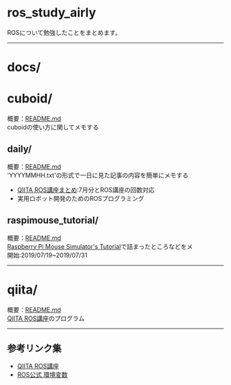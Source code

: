 # ros_study_airly

ROSについて勉強したことをまとめます。

---

# docs/

# cuboid/

概要：[README.md](docs/cuboid/README.md)\
cuboidの使い方に関してメモする

## daily/

概要：[README.md](docs/daily/README.md)\
'YYYYMMHH.txt'の形式で一日に見た記事の内容を簡単にメモする

* [QIITA ROS講座まとめ](docs/daily/qiita_info.md):7月分とROS講座の回数対応
* 実用ロボット開発のためのROSプログラミング

## raspimouse_tutorial/

概要：[README.md](docs/raspimouse_tutorial/README.md)\
[Raspberry Pi Mouse Simulator's Tutorial](https://raspimouse-sim-tutorial.gitbook.io/project/setup/how_to_install_simulator)で詰まったところなどをメ\
開始:2019/07/19~2019/07/31

---

# qiita/

概要：[README.md](qiita/README.md)\
[QIITA ROS講座](https://qiita.com/srs/items/5f44440afea0eb616b4a#_reference-6e2f36d9054be864505e)のプログラム


---

## 参考リンク集
* [QIITA ROS講座](https://qiita.com/srs/items/5f44440afea0eb616b4a)
* [ROS公式 環境変数](http://wiki.ros.org/ja/ROS/EnvironmentVariables)
